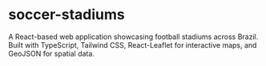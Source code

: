 # soccer-stadiums
A React-based web application showcasing football stadiums across Brazil. Built with TypeScript, Tailwind CSS, React-Leaflet for interactive maps, and GeoJSON for spatial data.
